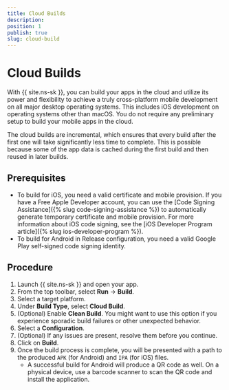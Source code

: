 ```yaml
---
title: Cloud Builds
description: 
position: 1
publish: true
slug: cloud-build
---
```


# Cloud Builds

With {{ site.ns-sk }}, you can build your apps in the cloud and utilize its power and flexibility to achieve a truly cross-platform mobile development on all major desktop operating systems. This includes iOS development on operating systems other than macOS. You do not require any preliminary setup to build your mobile apps in the cloud.

The cloud builds are incremental, which ensures that every build after the first one will take significantly less time to complete. This is possible because some of the app data is cached during the first build and then reused in later builds. 

## Prerequisites

* To build for iOS, you need a valid certificate and mobile provision. If you have a Free Apple Developer account, you can use the [Code Signing Assistance]({% slug code-signing-assistance %}) to automatically generate temporary certificate and mobile provision. For more information about iOS code signing, see the [iOS Developer Program article]({% slug ios-developer-program %}).
* To build for Android in Release configuration, you need a valid Google Play self-signed code signing identity.

## Procedure

1. Launch {{ site.ns-sk }} and open your app.
1. From the top toolbar, select **Run** &#8594; **Build**.
1. Select a target platform.
1. Under **Build Type**, select **Cloud Build**.
1. (Optional) Enable **Clean Build**. You might want to use this option if you experience sporadic build failures or other unexpected behavior. 
1. Select a **Configuration**.
1. (Optional) If any issues are present, resolve them before you continue.
1. Click on **Build**.
1. Once the build process is complete, you will be presented with a path to the produced `APK` (for Android) and `IPA` (for iOS) files.
	* A successful build for Android will produce a QR code as well. On a physical device, use a barcode scanner to scan the QR code and install the application. 




